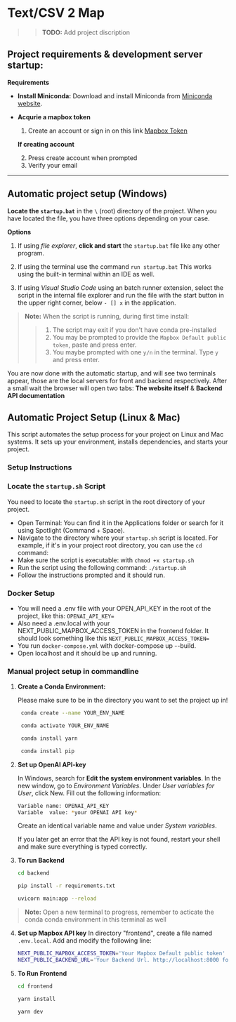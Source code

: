 # Text/CSV 2 Map

>>**TODO:** Add project discription

## Project requirements & development server startup:

**Requirements**
- **Install Miniconda:**
   Download and install Miniconda from [Miniconda website](https://docs.conda.io/en/latest/miniconda.html).

- **Acqurie a mapbox token**
   1. Create an account or sign in on this link [Mapbox Token](https://account.mapbox.com/access-tokens/)
   
   **If creating account**

   2. Press create account when prompted
   3. Verify your email
---
## Automatic project setup (Windows)
**Locate the `startup.bat`** in the `\` (root) directory of the project. When you have located the file, you have three options depending on your case.

**Options**
1. If using *file explorer*, **click and start** the `startup.bat` file like any other program.

2. If using the terminal use the command `run startup.bat` This works using the built-in terminal within an IDE as well.
3. If using *Visual Studio Code* using an batch runner extension, select the script in the internal file explorer and run the file with the start button in the upper right corner, below `- [] x` in the application.

>**Note:** When the script is running, during first time install: 
>> 1. The script may exit if you don't have conda pre-installed
>> 2. You may be prompted to provide the `Mapbox Default public token`, paste and press enter.
>> 3. You maybe prompted with one `y/n` in the terminal. Type `y` and press enter.

You are now done with the automatic startup, and will see two terminals appear, those are the local servers for front and backend respectively. After a small wait the browser will open two tabs: **The website itself** & **Backend API documentation**

## Automatic Project Setup (Linux & Mac)

This script automates the setup process for your project on Linux and Mac systems. It sets up your environment, installs dependencies, and starts your project.

### Setup Instructions

### Locate the `startup.sh` Script

You need to locate the `startup.sh` script in the root directory of your project.

- Open Terminal: You can find it in the Applications folder or search for it using Spotlight (Command + Space).
- Navigate to the directory where your `startup.sh` script is located. For example, if it's in your project root directory, you can use the `cd` command:
- Make sure the script is executable: with `chmod +x startup.sh` 
- Run the script using the following command: `./startup.sh` 
- Follow the instructions prompted and it should run.
### Docker Setup

- You will need a .env file with your OPEN_API_KEY in the root of the project, like this: `OPENAI_API_KEY=`
- Also need a .env.local with your NEXT_PUBLIC_MAPBOX_ACCESS_TOKEN in the frontend folder. It should look something like this `NEXT_PUBLIC_MAPBOX_ACCESS_TOKEN=`
- You run `docker-compose.yml` with docker-compose up --build. 
- Open localhost and it should be up and running.
  
### Manual project setup in commandline
1. **Create a Conda Environment:**
    
    Please make sure to be in the directory you want to set the project up in!

   ```bash
    conda create --name YOUR_ENV_NAME

    conda activate YOUR_ENV_NAME

    conda install yarn

    conda install pip
   ```

2. **Set up OpenAI API-key**

   In Windows, search for **Edit the system environment variables**. In the new window, go to *Environment Variables*. Under *User variables for User*, click New.
   Fill out the following information:
   ```bash
   Variable name: OPENAI_API_KEY
   Variable  value: *your OPENAI API key*
   ```
   Create an identical variable name and value under *System variables*.

   If you later get an error that the API key is not found, restart your shell and make sure everything is typed correctly.

3. **To run Backend**
   ```bash
   cd backend

   pip install -r requirements.txt

   uvicorn main:app --reload
   ```

>  **Note:** Open a new terminal to progress, remember to acticate the conda conda environment in this terminal as well

4. **Set up Mapbox API key**
   In directory "frontend", create a file named `.env.local`.
   Add and modify the following line:
   ```bash
   NEXT_PUBLIC_MAPBOX_ACCESS_TOKEN='Your Mapbox Default public token'
   NEXT_PUBLIC_BACKEND_URL='Your Backend Url. http://localhost:8000 for example'
   ```

5. **To Run Frontend**
   ```bash
   cd frontend

   yarn install

   yarn dev
   ```
